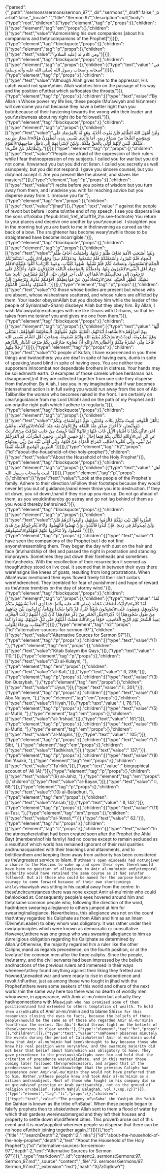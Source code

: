 {"parsed":{"_path":"/sermons/sermons/sermon_97","_dir":"sermons","_draft":false,"_partial":false,"_locale":"","title":"Sermon 97","description":null,"body":{"type":"root","children":[{"type":"element","tag":"p","props":{},"children":[{"type":"element","tag":"em","props":{},"children":[{"type":"text","value":"Admonishing his own companions [about his companions and the\ncompanions of the Prophet]"}]}]},{"type":"element","tag":"blockquote","props":{},"children":[{"type":"element","tag":"p","props":{},"children":[{"type":"text","value":"ومن كلام له (عليه السلام)"}]}]},{"type":"element","tag":"blockquote","props":{},"children":[{"type":"element","tag":"p","props":{},"children":[{"type":"text","value":"في أصحابه وأصحاب رسول الله (صلى الله عليه وآله وسلم)"}]}]},{"type":"element","tag":"p","props":{},"children":[{"type":"text","value":"Although Allah gives time to the oppressor, His catch would not spare\nhim. Allah watches him on the passage of his way and the position of\nthat which suffocates the throats."}]},{"type":"element","tag":"p","props":{},"children":[{"type":"text","value":"By Allah in Whose power my life lies, these people (Mu'awiyah and his\nmen) will overcome you not because they have a better right than you but\nbecause of their hastening towards the wrong with their leader and your\nslowness about my right (to be followed)."}]},{"type":"element","tag":"blockquote","props":{},"children":[{"type":"element","tag":"p","props":{},"children":[{"type":"text","value":"وَلَئِنْ أَمْهَلَ اللهُ الظَّالِمَ فَلَنْ يَفُوتَ أَخْذُهُ، وَهُوَ لَهُ بَالمِرْصَادِ عَلَى مَجَازِ طَرِيقِهِ،\nوَبِمَوْضعِ الشَّجَا مِنْ مَسَاغِ رِيقِهِ. أَمَا وَالَّذِي نَفْسِي بِيَدِهِ، لَيَظْهَرَنَّ هؤُلاَءِ الْقَوْمُ\nعَلَيْكُمْ، لَيْسَ لاِنَّهُمْ أَوْلَى بِالْحَقِّ مِنْكُمْ، وَلكِنْ لاِسْرَاعِهِمْ إِلَى بَاطِلِ صَاحِبِهِمْ،\nوَإِبْطَائِكُمْ عَنْ حَقِّي."}]}]},{"type":"element","tag":"p","props":{},"children":[{"type":"text","value":"People are afraid of the oppression of their rulers while I fear the\noppression of my subjects. I called you for war but you did not come. I\nwarned you but you did not listen. I called you secretly as well as\nopenly, but you did not respond. I gave you sincere counsel, but you did\nnot accept it. Are you present like the absent, and slaves like masters?"}]},{"type":"element","tag":"p","props":{},"children":[{"type":"text","value":"I recite before you points of wisdom but you turn away from them, and I\nadvise you with far reaching advice but you disperse away from it. I\nrouse you for "},{"type":"element","tag":"em","props":{},"children":[{"type":"text","value":"jihad"}]},{"type":"text","value":" against the people of revolt but before I come to\nthe end of my speech, I see you disperse like the sons of\nSaba.{#epub.html_fref_afcaff19_2\n.see-footnote} You return to your places and deceive one another by your\ncounsel. I straighten you in the morning but you are back to me in the\nevening as curved as the back of a bow. The sraightener has become weary\nwhile those to be straightened have become incorrigible."}]},{"type":"element","tag":"blockquote","props":{},"children":[{"type":"element","tag":"p","props":{},"children":[{"type":"text","value":"وَلَقَدْ أَصْبَحَتِ الاْمَمُ تَخَافُ ظُلْمَ رُعَاتِهَا، وَأَصْبَحْتُ أَخَافُ ظُلْمَ رَعِيَّتِي. اسْتَنْفَرْتُكُمْ\nلِلْجِهَادِ فَلَمْ تَنْفِرُوا، وَأَسْمَعْتُكُمْ فَلَمْ تَسْمَعُوا، وَدَعَوْتُكُمْ سِرّاً وَجَهْراً فَلَمْ\nتَسْتَجِيبُوا، وَنَصَحْتُ لَكُمْ فَلَمْ تَقْبَلُوا. شُهُودٌ كَغُيَّاب، وَعَبِيدٌ كَأَرْبَاب! أَتْلُوا عَلَيْكُمُ\nالْحِكَمَ فَتَنْفِرُونَ مِنْهَا، وَأَعِظُكُمْ بِالمَوْعِظَةِ الْبَالِغَةِ فَتَتَفَرَّقُونَ عَنْهَا، وَأَحُثُّكُمْ عَلَى\nجِهَادِ أَهْلِ الْبَغْيِ فَمَا آتِي عَلَى آخِرِ قَوْلي حَتَّى أَرَاكُمْ مُتفَرِّقِينَ أَيَادِيَ سَبَا،\nتَرْجِعُونَ إِلى مَجَالِسِكُمْ، وَتَتَخَادَعُونَ عَنْ مَوَاعِظِكُمْ، أُقَوِّمُكُمْ غُدْوَةً، وَتَرْجِعُونَ إِلَيَّ\nعَشِيَّةً، كَظَهْرِ الْحَنِيَّةِ، عَجَزَ الْمُقَوِّمُ، وَأَعْضَلَ الْمُقَوَّمُ ."}]}]},{"type":"element","tag":"p","props":{},"children":[{"type":"text","value":"O those whose bodies are present but whose wits are absent, whose wishes\nare scattered, and whose rulers are afflicted by them. Your leader obeys\nAllah but you disobey him while the leader of the people of Syria\n(ash-Sham) disobeys Allah but they obey him. By Allah, I wish Mu'awiyah\nexchanges with me like Dinars with Dirhams, so that he takes from me ten\nof you and gives me one from them."}]},{"type":"element","tag":"blockquote","props":{},"children":[{"type":"element","tag":"p","props":{},"children":[{"type":"text","value":"أَيُّهَا الشَّاهِدةُ أَبْدَانُهُمْ، الْغَائِبَةُ عَنْهُمْ عُقُولُهُمْ، الْـمُخْتَلِفَةُ أَهْوَاؤُهُمْ، المُبْتَلَى\nبِهمْ أُمَرَاؤُهُمْ، صَاحِبُكُمْ يُطِيعُ اللهَ وَأَنْتُمْ تَعْصُونَهُ، وَصَاحِبُ أَهْلِ الشَّامِ يَعْصِي اللهَ\nوَهُمْ يُطِيعُونَهُ، لَوَدِدْتُ وَاللهِ أَنَّ مُعَاوِيَةَ صَارَفَني بِكُمْ صَرْفَ الدِّينَارِ بِالدِّرْهَمِ،\nفَأَخَذَ مِنِّي عَشَرَةً مِنْكُمْ وَأَعْطَانِي رَجُلاً مِنْهُمْ!"}]}]},{"type":"element","tag":"p","props":{},"children":[{"type":"text","value":"O people of Kufah, I have experienced in you three things and two\nothers: you are deaf in spite of having ears, dumb in spite of speaking,\nand blind in spite of having eyes. You are neither true supporters in\ncombat nor dependable brothers in distress. Your hands may be soiled\nwith earth. O examples of those camels whose herdsman has disappeared,\nif they are collected together from one side they disperse from the\nother. By Allah, I see you in my imagination that if war becomes intense\nand action is in full swing you would run away from the son of Abi Talib\nlike the woman who becomes naked in the front. I am certainly on clear\nguidance from my Lord (Allah) and on the path of my Prophet and I am on\nthe right path which I adhere to regularly."}]},{"type":"element","tag":"blockquote","props":{},"children":[{"type":"element","tag":"p","props":{},"children":[{"type":"text","value":"يَاأَهْلَ الْكُوفَةِ، مُنِيتُ مِنْكُمْ بِثَلاَث وَاثنَتَيْنِ: صُمٌّ ذَوُوأَسْمَاع، وَبُكُمٌ ذَوُوكَلاَم، وَعُمْيٌ\nذَوُوأَبْصَار، لاَ أَحْرَارُ صِدْق عِنْدَ اللِّقَاءِ، وَلاَ إِخْوَانُ ثِقَة عِنْدَ الْبَلاَءِ! تَرِبَتْ\nأَيْدِيكُمْ! يَا أَشْبَاهَ الاِْبِلِ غَابَ عَنْهَا رُعَاتُهَا! كُلَّمَا جُمِعَتْ مِنْ جَانِب تَفَرَّقَتْ مِنْ\nآخَرَ، وَاللهِ لَكَأَنِّي بِكُمْ فِيَما إخالُ : لَوْ حَمِسَ الْوَغَى، وَحَمِيَ الضِّرَابُ، قَدِ انْفَرَجْتُمْ\nعَنِ ابْنِ أَبي طَالِب انْفِرَاجَ الْمَرْأَةِ عَنْ قُبُلِهَا، وَإِنِّي لَعَلَى بَيِّنَة مِنْ رَبِّي، وَمِنْهَاج\nمِنْ نَبِيِّي، وَإِنِّي لَعَلَى الطَّرِيقِ الْوَاضِحِ أَلْقُطُهُ لَقْطاً."}]}]},{"type":"element","tag":"h2","props":{"id":"about-the-household-of-the-holy-prophet"},"children":[{"type":"text","value":"About the Household of the Holy Prophet"}]},{"type":"element","tag":"blockquote","props":{},"children":[{"type":"element","tag":"p","props":{},"children":[{"type":"text","value":"أهل البيت وأصحاب رسول الله"}]}]},{"type":"element","tag":"p","props":{},"children":[{"type":"text","value":"Look at the people of the Prophet's family. Adhere to their direction.\nFollow their footsteps because they would never let you out of guidance,\nand never throw you into destruction. If they sit down, you sit down,\nand if they rise up you rise up. Do not go ahead of them, as you would\nthereby go astray and go not lag behind of them as you would thereby be\nruined."}]},{"type":"element","tag":"blockquote","props":{},"children":[{"type":"element","tag":"p","props":{},"children":[{"type":"text","value":"انْظُرُوا أَهْلَ بَيْتِ نَبِيِّكُمْ فَالْزَمُوا سَمْتَهُمْ، وَاتَّبِعُوا أَثَرَهُمْ فَلَنْ يُخْرِجُوكُمْ مِنْ هُدىً،\nوَلَنْ يُعِيدُوكُمْ فِي رَدىً، فَإِنْ لَبَدُوا فَالْبُدُوا، وَإِنْ نَهَضُوا فَانْهَضُوا، وَلاَ تَسْبِقُوهُمْ\nفَتَضِلُّوا، وَلاَ تَتَأَخَّرُوا عَنْهُمْ فَتَهْلِكُوا."}]}]},{"type":"element","tag":"p","props":{},"children":[{"type":"text","value":"I have seen the companions of the Prophet but I do not find anyone\nresembling them. They began the day with dust on the hair and face (in\nhardship of life) and passed the night in prostration and standing in\nprayers. Sometimes they put down their foreheads and sometimes their\ncheeks. With the recollection of their resurrection it seemed as though\nthey stood on live coal. It seemed that in between their eyes there were\nsigns like knees of goats, resulting from long prostrations. When Allah\nwas mentioned their eyes flowed freely till their shirt collars were\ndrenched. They trembled for fear of punishment and hope of reward as the\ntree trembles on the day of stormy wind."}]},{"type":"element","tag":"blockquote","props":{},"children":[{"type":"element","tag":"p","props":{},"children":[{"type":"text","value":"لَقَدْ رَأَيْتُ أَصْحَابَ مُحَمَّد (صلى الله عليه وآله)، فَمَا أَرَى أَحَداً يُشْبِهُهُمْ مِنْكُمْ!\nلَقَدْ كَانُوا يُصْبِحُونَ شُعْثاً غُبْراً، قَدْ بَاتُوا سُجّداً وَقِيَاماً، يُرَاوِحُونَ بَيْنَ جِبَاهِهِمْ\nوَخُدُودِهِمْ، وَيَقِفُونَ عَلَى مِثْلِ الْجَمْرِ مِنْ ذِكْرِ مَعَادِهِمْ! كَأَنَّ بَيْنَ أَعْيُنهِمْ رُكَبَ الْمِعْزَى\nمِنْ طُولِ سُجُودِهِمْ! إِذَا ذُكِرَ اللهُ هَمَلَتْ أَعْيُنُهُمْ حَتَّى تَبُلَّ جُيُوبَهُمْ، وَمَادُوا كَمَا\nيَمِيدُ الشَّجَرُ يَوْمَ الرِّيحِ الْعَاصِفِ، خَوْفاً مِنَ الْعِقَابِ، وَرَجَاءً لِلثَّوَابِ!"}]}]},{"type":"element","tag":"h2","props":{"id":"alternative-sources-for-sermon-97"},"children":[{"type":"text","value":"Alternative Sources for Sermon 97"}]},{"type":"element","tag":"p","props":{},"children":[{"type":"text","value":"(1) "},{"type":"element","tag":"em","props":{},"children":[{"type":"text","value":"Kitab Sulaym ibn Qays,"}]},{"type":"text","value":" 110;"}]},{"type":"element","tag":"p","props":{},"children":[{"type":"text","value":"(2) al-Kulayni, "},{"type":"element","tag":"em","props":{},"children":[{"type":"text","value":"al-Kafi,"}]},{"type":"text","value":" II, 236;"}]},{"type":"element","tag":"p","props":{},"children":[{"type":"text","value":"(3) Ibn Qutaybah, "},{"type":"element","tag":"em","props":{},"children":[{"type":"text","value":"'Uyun,"}]},{"type":"text","value":" II, 301;"}]},{"type":"element","tag":"p","props":{},"children":[{"type":"text","value":"(4) Abu Nu'aym, "},{"type":"element","tag":"em","props":{},"children":[{"type":"text","value":"Hilyah,"}]},{"type":"text","value":" I, 76;"}]},{"type":"element","tag":"p","props":{},"children":[{"type":"text","value":"(5) al-Mufid, "},{"type":"element","tag":"em","props":{},"children":[{"type":"text","value":"al-'Irshad,"}]},{"type":"text","value":" 161;"}]},{"type":"element","tag":"p","props":{},"children":[{"type":"text","value":"(6) al-Mufid, "},{"type":"element","tag":"em","props":{},"children":[{"type":"text","value":"al-Majalis,"}]},{"type":"text","value":" 105;"}]},{"type":"element","tag":"p","props":{},"children":[{"type":"text","value":"(7) Sibt, "},{"type":"element","tag":"em","props":{},"children":[{"type":"text","value":"Tadhkirah,"}]},{"type":"text","value":" 137;"}]},{"type":"element","tag":"p","props":{},"children":[{"type":"text","value":"(8) Ibn 'Asakir, "},{"type":"element","tag":"em","props":{},"children":[{"type":"text","value":"Ta'rikh,"}]},{"type":"text","value":" biographical account of 'Ali (A);"}]},{"type":"element","tag":"p","props":{},"children":[{"type":"text","value":"(9) al-Jahiz, "},{"type":"element","tag":"em","props":{},"children":[{"type":"text","value":"al-Bayan,"}]},{"type":"text","value":" II, 68;"}]},{"type":"element","tag":"p","props":{},"children":[{"type":"text","value":"(10) al-Baladhuri, "},{"type":"element","tag":"em","props":{},"children":[{"type":"text","value":"Ansab,"}]},{"type":"text","value":" II, 142;"}]},{"type":"element","tag":"p","props":{},"children":[{"type":"text","value":"(11) al-Tusi, "},{"type":"element","tag":"em","props":{},"children":[{"type":"text","value":"al-'Amali,*"}]},{"type":"text","value":" 62."}]},{"type":"element","tag":"ul","props":{},"children":[{"type":"element","tag":"li","props":{},"children":[{"type":"text","value":"In the atmosphere\nthat had been created soon after the Prophet the Ahlul Bayt (members\nof his family) had no course except to remain secluded as a result\nof which world has remained ignorant of their real qualities and\nunacquainted with their teachings and attainments, and to belittle\nthem and keeping them away from authority has been considered as the\ngreatest service to Islam. If `Uthman's open misdeeds had not\ngiven a chance to the Muslims to wake up and open their eyes there\nwould have been no question of allegiance to Amir al-mu'minin and\ntemporal authority would have retained the same course as it had so\nfar followed. But all those who could be named for the purpose had\nno courage to come forward because of their own shortcomings while\nMu`awiyah was sitting in his capital away from the centre. In these\ncircumstances there was none except Amir al-mu'minin who could be\nlooked at. Consequently people's eyes hovered around him and the\nsame common people who, following the direction of the wind, had\nbeen swearing allegiance to others jumped at him for swearing\nallegiance. Nevertheless, this allegiance was not on the count that\nthey regarded his Caliphate as from Allah and him as an Imam (Divine\nLeader) to obey whom was obligatory. It was rather under their own\nprinciples which were known as democratic or consultative. However,\nthere was one group who was swearing allegiance to him as a\nreligious obligation regarding his Caliphate as determined by Allah.\nOtherwise, the majority regarded him a ruler like the other Caliphs,\nand as regards precedence, on the fourth position, or at the level\nof the common men after the three caliphs. Since the people, the\narmy, and the civil servants had been impressed by the beliefs and\nactions of the previous rulers and immersed in their ways whenever\nthey found anything against their liking they fretted and frowned,\nevaded war and were ready to rise in disobedience and revolt.\nFurther, just as among those who fought in jihad with the Prophet\nthere were some seekers of this world and others of the next world,\nin the same way here too there was no dearth of worldly men who\nwere, in appearance, with Amir al-mu'minin but actually they had\nconnections with Mu`awiyah who has promised some of them positions\nand had extended to others temptation of wealth. To hold them as\nShi`ahs of Amir al-mu'minin and to blame Shi`ism for this reason\nis closing the eyes to facts, because the beliefs of these people\nwould be the same as of those who regarded Amir al-mu'minin fourth\nin the series. Ibn Abi'l-Hadid throws light on the beliefs of these\npersons in clear words:"},{"type":"element","tag":"br","props":{},"children":[]},{"type":"text","value":"\nWhoever observes minutely the events during the period of Caliphate\nof Amir al-mu'minin would know that Amir al-mu'minin had been\nbrought to bay because those who knew his real position were very\nfew, and the swarming majority did not bear that belief about him\nwhich was obligatory to have. They gave precedence to the previous\nCaliphs over him and held that the criterion of precedence was\nCaliphate, and in this matter those coming later followed the\npredecessors, and argued that if the predecessors had not the\nknowledge that the previous Caliphs had precedence over Amir\nal-mu'minin they would not have preferred them to him. Rather,\nthese people knew and took Amir al-mu'minin as a citizen and\nsubject. Most of those who fought in his company did so on grounds\nof prestige or Arab partisanship, not on the ground of religion or\nbelief. (Sharh Nahjul Balaghah, vol.7,\np.72)]"}]},{"type":"element","tag":"li","props":{},"children":[{"type":"text","value":"The progeny of\nSaba' ibn Yashjub ibn Ya`rub ibn Qahtan is known as the tribe of\nSaba'. When these people began to falsify prophets then to shake\nthem Allah sent to them a flood of water by which their gardens were\nsubmerged and they left their houses and property to settle down in\ndifferent cities. This proverb arose out of this event and it is now\napplied wherever people so disperse that there can be no hope of\ntheir joining together again.]"}]}]}],"toc":{"title":"","searchDepth":2,"depth":2,"links":[{"id":"about-the-household-of-the-holy-prophet","depth":2,"text":"About the Household of the Holy Prophet"},{"id":"alternative-sources-for-sermon-97","depth":2,"text":"Alternative Sources for Sermon 97"}]}},"_type":"markdown","_id":"content:2. sermons:Sermons:97. Sermon_97.md","_source":"content","_file":"2. sermons/Sermons/97. Sermon_97.md","_extension":"md"},"hash":"Xj7zGq6cwY"}